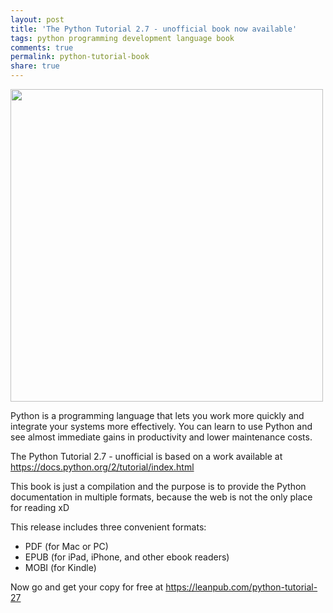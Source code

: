 ```yaml
---
layout: post
title: 'The Python Tutorial 2.7 - unofficial book now available'
tags: python programming development language book
comments: true
permalink: python-tutorial-book
share: true
---
```


<img width="500" src="https://photos-1.dropbox.com/t/2/AADtpSR0E2ajw60xo6654knADMlp00nKK4yzqd9sMYyGyg/12/395844/png/32x32/1/1436302800/0/2/title_page.png/CMSUGCABIAIgAyAEIAUgBiAHKAEoAigH/AWNQPTnvMNYOcytezhnivuWkgEHG_QLJaeYCB-jagOQ?size_mode=5"/>

Python is a programming language that lets you work more quickly and integrate your systems more effectively. You can learn to use Python and see almost immediate gains in productivity and lower maintenance costs.

The Python Tutorial 2.7 - unofficial is based on a work available at https://docs.python.org/2/tutorial/index.html

This book is just a compilation and the purpose is to provide the Python documentation in multiple formats, because the web is not the only place for reading xD

This release includes three convenient formats:

* PDF (for Mac or PC)
* EPUB (for iPad, iPhone, and other ebook readers)
* MOBI (for Kindle)

Now go and get your copy for free at https://leanpub.com/python-tutorial-27